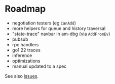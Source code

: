 # Roadmap

- negotiation testers (eg `CanAdd`)
- more helpers for queue and history traversal
- "state-trace" navbar in am-dbg (via `AddFromEv`)
- pubsub
- rpc handlers
- go1.22 traces
- inference
- optimizations
- manual updated to a spec

See also [issues](https://github.com/pancsta/asyncmachine-go/issues).
